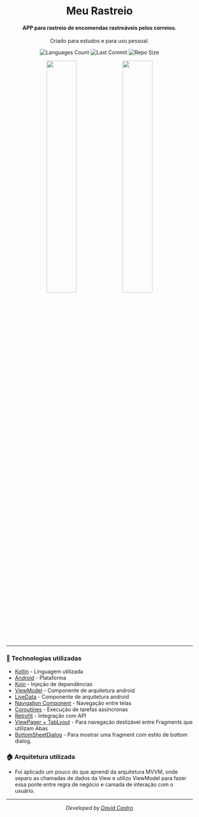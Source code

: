 <div  align="center">
<!-- Top Image and Title -->
<h1>
Meu Rastreio
</h1>
<!-- Subtitle/Description -->
<h4>APP para rastreio de encomendas rastreáveis pelos correios.</h4>
  <p align="center">
  Criado para estudos e para uso pessoal.
  </p>
<p>
<!-- Image Shields -->
<img  alt="Languages Count"  src="https://img.shields.io/github/languages/count/dvd-castro/MeuRastreio">
<img  alt="Last Commit"  src="https://img.shields.io/github/last-commit/dvd-castro/MeuRastreio">
<img  alt="Repo Size"  src="https://img.shields.io/github/repo-size/dvd-castro/MeuRastreio">
</a>
</p>
  
<img  width="40%"  src="https://i.imgur.com/ZkebzKR.png">
<img  width="40%"  src="https://i.imgur.com/MPc2jKN.png">
</div>

---

### :rocket: Technologias utilizadas
- [Kotlin](https://kotlinlang.org) - Linguagem utilizada
- [Android](https://developer.android.com) - Plataforma
- [Koin](https://insert-koin.io) - Injeção de dependências
- [ViewModel](https://developer.android.com/topic/libraries/architecture/viewmodel) - Componente de arquitetura android
- [LiveData](https://developer.android.com/topic/libraries/architecture/livedata) - Componente de arquitetura android
- [Navigation Component](https://developer.android.com/guide/navigation/navigation-getting-started) - Navegação entre telas
- [Coroutines](https://developer.android.com/kotlin/coroutines) - Execução de tarefas assíncronas
- [Retrofit](https://square.github.io/retrofit) - Integração com API
- [ViewPager + TabLyout](https://developer.android.com/guide/navigation/navigation-swipe-view?hl=pt) - Para navegação deslizável entre Fragments que utilizam Abas
- [BottomSheetDialog](https://medium.com/android-dev-br/android-ui-bottom-sheet-4709cad826d2) - Para mostrar uma fragment com estilo de bottom dialog.

### 🏠 Arquitetura utilizada
- Foi aplicado um pouco do que aprendi da arquitetura MVVM, onde separo as chamadas de dados da View e utilizo ViewModel para fazer essa ponte entre regra de negócio e camada de interação com o usuário.
---
<div align="center">
<p><i>Developed by <a href="https://www.linkedin.com/in/dvdcastro/">David Castro</i></p>
</div>
<p>
